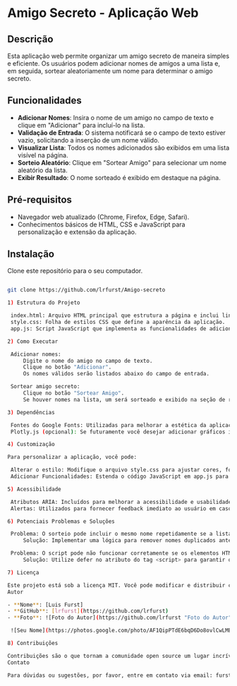 # Amigo Secreto - Aplicação Web

## Descrição

Esta aplicação web permite organizar um amigo secreto de maneira simples e eficiente. Os usuários podem adicionar nomes de amigos a uma lista e, em seguida, sortear aleatoriamente um nome para determinar o amigo secreto.

## Funcionalidades

- **Adicionar Nomes**: Insira o nome de um amigo no campo de texto e clique em "Adicionar" para incluí-lo na lista.
- **Validação de Entrada**: O sistema notificará se o campo de texto estiver vazio, solicitando a inserção de um nome válido.
- **Visualizar Lista**: Todos os nomes adicionados são exibidos em uma lista visível na página.
- **Sorteio Aleatório**: Clique em "Sortear Amigo" para selecionar um nome aleatório da lista.
- **Exibir Resultado**: O nome sorteado é exibido em destaque na página.

## Pré-requisitos

- Navegador web atualizado (Chrome, Firefox, Edge, Safari).
- Conhecimentos básicos de HTML, CSS e JavaScript para personalização e extensão da aplicação.

## Instalação

Clone este repositório para o seu computador.
   ```bash

   git clone https://github.com/lrfurst/Amigo-secreto

1) Estrutura do Projeto

    index.html: Arquivo HTML principal que estrutura a página e inclui links para os arquivos CSS e JavaScript.
    style.css: Folha de estilos CSS que define a aparência da aplicação.
    app.js: Script JavaScript que implementa as funcionalidades de adicionar nomes, validar entradas e realizar o sorteio.

2) Como Executar

    Adicionar nomes:
        Digite o nome do amigo no campo de texto.
        Clique no botão "Adicionar".
        Os nomes válidos serão listados abaixo do campo de entrada.

    Sortear amigo secreto:
        Clique no botão "Sortear Amigo".
        Se houver nomes na lista, um será sorteado e exibido na seção de resultados.

3) Dependências

    Fontes do Google Fonts: Utilizadas para melhorar a estética da aplicação (Inter e Merriweather).
    Plotly.js (opcional): Se futuramente você desejar adicionar gráficos interativos para visualização de dados.

4) Customização

Para personalizar a aplicação, você pode:

    Alterar o estilo: Modifique o arquivo style.css para ajustar cores, fontes e disposição dos elementos.
    Adicionar Funcionalidades: Estenda o código JavaScript em app.js para incluir novas funcionalidades, como limpar a lista ou adicionar categorias ao sorteio.

5) Acessibilidade

    Atributos ARIA: Incluídos para melhorar a acessibilidade e usabilidade por dispositivos assistivos.
    Alertas: Utilizados para fornecer feedback imediato ao usuário em caso de entradas inválidas.

6) Potenciais Problemas e Soluções

    Problema: O sorteio pode incluir o mesmo nome repetidamente se a lista tiver entradas duplicadas.
        Solução: Implementar uma lógica para remover nomes duplicados antes do sorteio.

    Problema: O script pode não funcionar corretamente se os elementos HTML não forem carregados antes da execução do JavaScript.
        Solução: Utilize defer no atributo do tag <script> para garantir que o script seja executado após o carregamento do HTML.

7) Licença

Este projeto está sob a licença MIT. Você pode modificar e distribuir conforme necessário, desde que o aviso de copyright seja mantido.
Autor

- **Nome**: [Luis Furst]
- **GitHub**: [lrfurst](https://github.com/lrfurst)
- **Foto**: ![Foto do Autor](https://github.com/lrfurst "Foto do Autor")

    ![Seu Nome](https://photos.google.com/photo/AF1QipPTdE6bqD6Do8ovlCwLMBcweiiz3ZDv8uKFNhBk "Foto do Autor")

8) Contribuições

Contribuições são o que tornam a comunidade open source um lugar incrível para aprender, inspirar e criar. Qualquer contribuição para este projeto é muito bem-vinda!
Contato

Para dúvidas ou sugestões, por favor, entre em contato via email: furst.luis@email.com.
